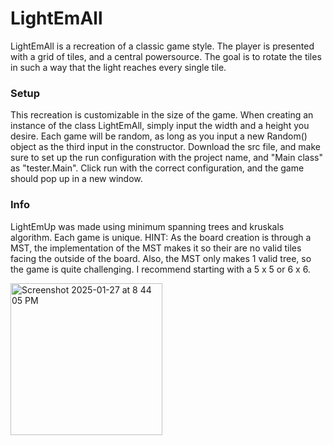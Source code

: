 # LightEmAll
LightEmAll is a recreation of a classic game style. The player is presented with a grid of tiles, and a central powersource. The goal is to rotate the tiles in such a way that the light reaches every single tile. 

### Setup
This recreation is customizable in the size of the game. When creating an instance of the class LightEmAll, simply input the width and a height you desire. Each game will be random, as long as you input a new Random() object as the third input in the constructor. Download the src file, and make sure to set up the run configuration with the project name, and "Main class" as "tester.Main". Click run with the correct configuration, and the game should pop up in a new window.

### Info
LightEmUp was made using minimum spanning trees and kruskals algorithm. Each game is unique. HINT: As the board creation is through a MST, the implementation of the MST makes it so their are no valid tiles facing the outside of the board. 
Also, the MST only makes 1 valid tree, so the game is quite challenging. I recommend starting with a 5 x 5 or 6 x 6.


<img width="243" alt="Screenshot 2025-01-27 at 8 44 05 PM" src="https://github.com/user-attachments/assets/b760331c-d82d-471f-8c70-c0fcf5e1eedd" />
